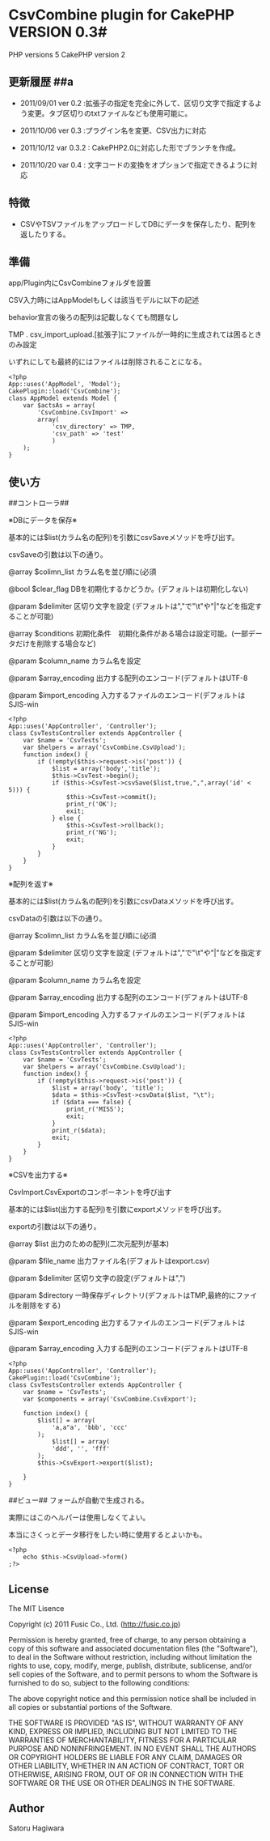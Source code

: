 # CsvCombine plugin for CakePHP VERSION 0.3#
PHP versions  5
CakePHP version 2

## 更新履歴 ##a

* 2011/09/01 ver 0.2 :拡張子の指定を完全に外して、区切り文字で指定するよう変更。タブ区切りのtxtファイルなども使用可能に。

* 2011/10/06 ver 0.3 :プラグイン名を変更、CSV出力に対応

* 2011/10/12 var 0.3.2 : CakePHP2.0に対応した形でブランチを作成。

* 2011/10/20 var 0.4 : 文字コードの変換をオプションで指定できるように対応

## 特徴 ##

* CSVやTSVファイルをアップロードしてDBにデータを保存したり、配列を返したりする。

## 準備 ##

app/Plugin内にCsvCombineフォルダを設置

CSV入力時にはAppModelもしくは該当モデルに以下の記述

behavior宣言の後ろの配列は記載しなくても問題なし

TMP . csv_import_upload.[拡張子]にファイルが一時的に生成されては困るときのみ設定

いずれにしても最終的にはファイルは削除されることになる。


    <?php
    App::uses('AppModel', 'Model');
    CakePlugin::load('CsvCombine');
    class AppModel extends Model {
        var $actsAs = array(
            'CsvCombine.CsvImport' =>
            array(
                'csv_directory' => TMP,
                'csv_path' => 'test'
                )
        );
    }

## 使い方 ##
##コントローラ##

※DBにデータを保存※

基本的には$list(カラム名の配列)を引数にcsvSaveメソッドを呼び出す。

csvSaveの引数は以下の通り。

@array $colimn_list カラム名を並び順に(必須

@bool $clear_flag DBを初期化するかどうか。(デフォルトは初期化しない)

@param $delimiter 区切り文字を設定 (デフォルトは","で"\t"や"|"などを指定することが可能)

@array $conditions 初期化条件　初期化条件がある場合は設定可能。(一部データだけを削除する場合など)

@param $column_name カラム名を設定

@param $array_encoding 出力する配列のエンコード(デフォルトはUTF-8

@param $import_encoding 入力するファイルのエンコード(デフォルトはSJIS-win


    <?php
    App::uses('AppController', 'Controller');
    class CsvTestsController extends AppController {
        var $name = 'CsvTests';
        var $helpers = array('CsvCombine.CsvUpload');
        function index() {
            if (!empty($this->request->is('post')) {
                $list = array('body','title');
                $this->CsvTest->begin();
                if ($this->CsvTest->csvSave($list,true,",",array('id' < 5))) {
                    $this->CsvTest->commit();
                    print_r('OK');
                    exit;
                } else {
                    $this->CsvTest->rollback();
                    print_r('NG');
                    exit;
                }
            }
        }
    }

※配列を返す※

基本的には$list(カラム名の配列)を引数にcsvDataメソッドを呼び出す。

csvDataの引数は以下の通り。

@array $colimn_list カラム名を並び順に(必須

@param $delimiter 区切り文字を設定 (デフォルトは","で"\t"や"|"などを指定することが可能)

@param $column_name カラム名を設定

@param $array_encoding 出力する配列のエンコード(デフォルトはUTF-8

@param $import_encoding 入力するファイルのエンコード(デフォルトはSJIS-win


    <?php
    App::uses('AppController', 'Controller');
    class CsvTestsController extends AppController {
        var $name = 'CsvTests';
        var $helpers = array('CsvCombine.CsvUpload');
        function index() {
            if (!empty($this->request->is('post')) {
                $list = array('body', 'title');
                $data = $this->CsvTest->csvData($list, "\t");
                if ($data === false) {
                    print_r('MISS');
                    exit;
                }
                print_r($data);
                exit;
            }
        }
    }



※CSVを出力する※

CsvImport.CsvExportのコンポーネントを呼び出す

基本的には$list(出力する配列)を引数にexportメソッドを呼び出す。

exportの引数は以下の通り。

@array $list 出力のための配列(二次元配列が基本)

@param $file_name 出力ファイル名(デフォルトはexport.csv)

@param $delimiter 区切り文字の設定(デフォルトは",")

@param $directory 一時保存ディレクトリ(デフォルトはTMP,最終的にファイルを削除をする)

@param $export_encoding 出力するファイルのエンコード(デフォルトはSJIS-win

@param $array_encoding 入力する配列のエンコード(デフォルトはUTF-8


    <?php
    App::uses('AppController', 'Controller');
    CakePlugin::load('CsvCombine');
    class CsvTestsController extends AppController {
        var $name = 'CsvTests';
        var $components = array('CsvCombine.CsvExport');
    
        function index() {
            $list[] = array(
                'a,a"a', 'bbb', 'ccc'
            );
                $list[] = array(
                'ddd', '', 'fff'
            );
            $this->CsvExport->export($list);
            
        }
    }


##ビュー##
フォームが自動で生成される。

実際にはこのヘルパーは使用しなくてよい。

本当にさくっとデータ移行をしたい時に使用するとよいかも。


    <?php 
        echo $this->CsvUpload->form()
    ;?>




## License ##

The MIT Lisence

Copyright (c) 2011 Fusic Co., Ltd. (http://fusic.co.jp)

Permission is hereby granted, free of charge, to any person obtaining a copy of this software and associated documentation files (the "Software"), to deal in the Software without restriction, including without limitation the rights to use, copy, modify, merge, publish, distribute, sublicense, and/or sell copies of the Software, and to permit persons to whom the Software is furnished to do so, subject to the following conditions:

The above copyright notice and this permission notice shall be included in all copies or substantial portions of the Software.

THE SOFTWARE IS PROVIDED "AS IS", WITHOUT WARRANTY OF ANY KIND, EXPRESS OR IMPLIED, INCLUDING BUT NOT LIMITED TO THE WARRANTIES OF MERCHANTABILITY, FITNESS FOR A PARTICULAR PURPOSE AND NONINFRINGEMENT. IN NO EVENT SHALL THE AUTHORS OR COPYRIGHT HOLDERS BE LIABLE FOR ANY CLAIM, DAMAGES OR OTHER LIABILITY, WHETHER IN AN ACTION OF CONTRACT, TORT OR OTHERWISE, ARISING FROM, OUT OF OR IN CONNECTION WITH THE SOFTWARE OR THE USE OR OTHER DEALINGS IN THE SOFTWARE.

## Author ##

Satoru Hagiwara
